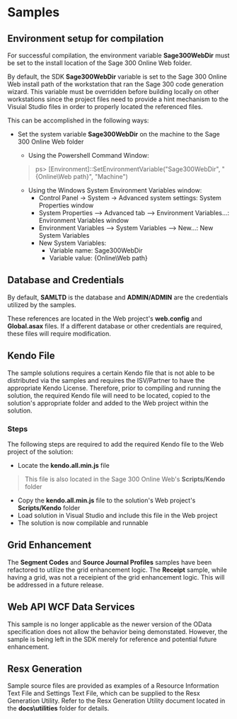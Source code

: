 # Samples

## Environment setup for compilation

For successful compilation, the environment variable **Sage300WebDir** must be set to the 
install location of the Sage 300 Online Web folder.

By default, the SDK **Sage300WebDir** variable is set to the Sage 300 Online Web install path 
of the workstation that ran the Sage 300 code generation wizard. This variable must be 
overridden before building locally on other workstations since the project files need to provide
a hint mechanism to the Visuial Studio files in order to properly located the referenced files.

This can be accomplished in the following ways:

* Set the system variable **Sage300WebDir** on the machine to the Sage 300 Online Web folder

  * Using the Powershell Command Window:
  > ps> [Environment]::SetEnvironmentVariable("Sage300WebDir", "{Online\Web path}", "Machine")

  * Using the Windows System Environment Variables window:
    * Control Panel -> System -> Advanced system settings: System Properties window
    * System Properties --> Advanced tab --> Environment Variables...: Environment Variables window
    * Environment Variables --> System Variables --> New...: New System Variables
    * New System Variables:
      * Variable name: Sage300WebDir
      * Variable value: {Online\Web path}

## Database and Credentials

By default, **SAMLTD** is the database and **ADMIN/ADMIN** are the credentials utilized by the samples. 

These references are located in the Web project's **web.config** and **Global.asax** files. If a different 
database or other credentials are required, these files will require modification.

## Kendo File

The sample solutions requires a certain Kendo file that is not able to be distributed via the
samples and requires the ISV/Partner to have the appropriate Kendo License. Therefore, prior to 
compiling and running the solution, the required Kendo file will need to be located, copied to 
the solution's appropriate folder and added to the Web project within the solution.

### Steps

The following steps are required to add the required Kendo file to the Web project of the solution:

* Locate the **kendo.all.min.js** file
> This file is also located in the Sage 300 Online Web's **Scripts/Kendo** folder

* Copy the **kendo.all.min.js** file to the solution's Web project's **Scripts/Kendo** folder
* Load solution in Visual Studio and include this file in the Web project
* The solution is now compilable and runnable 

## Grid Enhancement

The **Segment Codes** and **Source Journal Profiles** samples have been refactored to utilize the 
grid enhancement logic. The **Receipt** sample, while having a grid, was not a receipient of the grid 
enhancement logic. This will be addressed in a future release.

## Web API WCF Data Services

This sample is no longer applicable as the newer version of the OData specification does not allow
the behavior being demonstated. However, the sample is being left in the SDK merely for reference
and potential future enhancement.

## Resx Generation

Sample source files are provided as examples of a Resource Information Text File and Settings Text
File, which can be supplied to the Resx Generation Utility. Refer to the Resx Generation Utility document
located in the **docs\utilities** folder for details.